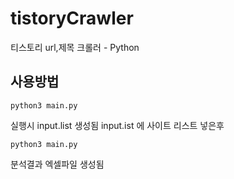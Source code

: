 # tistoryCrawler
티스토리 url,제목 크롤러  - Python

## 사용방법
``` basy
python3 main.py

```
실행시 input.list 생성됨
input.ist 에 사이트 리스트 넣은후

``` basy 
python3 main.py

```

분석결과 엑셀파일 생성됨